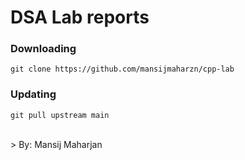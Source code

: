# DSA Lab reports

### Downloading
```
git clone https://github.com/mansijmaharzn/cpp-lab
```

### Updating
```
git pull upstream main
```
<br />
> By: Mansij Maharjan